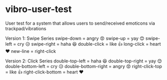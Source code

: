 # vibro-user-test
User test for a system that allows users to send/received emoticons via trackpad/vibrations

Version 1: Swipe Series
swipe-down = angry 😡
swipe-up = yay 😊
swipe-left = cry 😥
swipe-right = haha 😆
double-click = like 👍
long-click = heart ❤️
new-line = right-click

Version 2: Click Series
double-top-left = haha 😆
double-top-right = yay 😊
double-bottom-left = cry 😥
double-bottom-right = angry 😡
right-click-top = like 👍
right-click-bottom = heart ❤️
